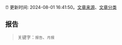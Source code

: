 :alarm_clock: 更新时间: 2024-08-01 16:41:50。[文章来源](/README.md)、[文章分类](/TAGS.md)

## 报告


> 关键字：`报告`、`月报`



